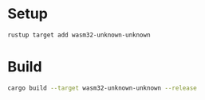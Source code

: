 # Setup
```bash
rustup target add wasm32-unknown-unknown
```

# Build
```bash
cargo build --target wasm32-unknown-unknown --release
```
